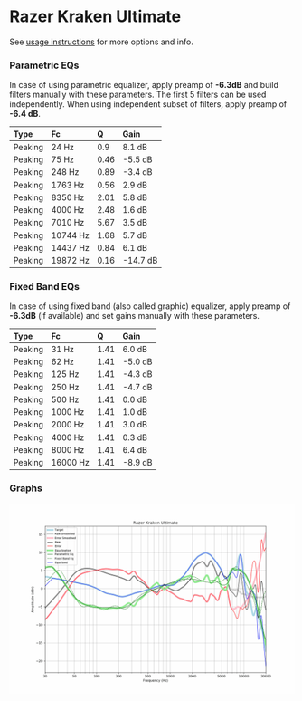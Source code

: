# Razer Kraken Ultimate
See [usage instructions](https://github.com/jaakkopasanen/AutoEq#usage) for more options and info.

### Parametric EQs
In case of using parametric equalizer, apply preamp of **-6.3dB** and build filters manually
with these parameters. The first 5 filters can be used independently.
When using independent subset of filters, apply preamp of **-6.4 dB**.

| Type    | Fc       |    Q | Gain     |
|:--------|:---------|:-----|:---------|
| Peaking | 24 Hz    | 0.9  | 8.1 dB   |
| Peaking | 75 Hz    | 0.46 | -5.5 dB  |
| Peaking | 248 Hz   | 0.89 | -3.4 dB  |
| Peaking | 1763 Hz  | 0.56 | 2.9 dB   |
| Peaking | 8350 Hz  | 2.01 | 5.8 dB   |
| Peaking | 4000 Hz  | 2.48 | 1.6 dB   |
| Peaking | 7010 Hz  | 5.67 | 3.5 dB   |
| Peaking | 10744 Hz | 1.68 | 5.7 dB   |
| Peaking | 14437 Hz | 0.84 | 6.1 dB   |
| Peaking | 19872 Hz | 0.16 | -14.7 dB |

### Fixed Band EQs
In case of using fixed band (also called graphic) equalizer, apply preamp of **-6.3dB**
(if available) and set gains manually with these parameters.

| Type    | Fc       |    Q | Gain    |
|:--------|:---------|:-----|:--------|
| Peaking | 31 Hz    | 1.41 | 6.0 dB  |
| Peaking | 62 Hz    | 1.41 | -5.0 dB |
| Peaking | 125 Hz   | 1.41 | -4.3 dB |
| Peaking | 250 Hz   | 1.41 | -4.7 dB |
| Peaking | 500 Hz   | 1.41 | 0.0 dB  |
| Peaking | 1000 Hz  | 1.41 | 1.0 dB  |
| Peaking | 2000 Hz  | 1.41 | 3.0 dB  |
| Peaking | 4000 Hz  | 1.41 | 0.3 dB  |
| Peaking | 8000 Hz  | 1.41 | 6.4 dB  |
| Peaking | 16000 Hz | 1.41 | -8.9 dB |

### Graphs
![](./Razer%20Kraken%20Ultimate.png)